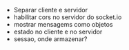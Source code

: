 * Separar cliente e servidor
* habilitar cors no servidor do socket.io
* mostrar mensagems como objetos
* estado no cliente e no servidor
* sessao, onde armazenar?